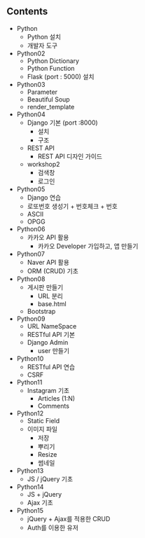 ## Contents

- Python
  - Python 설치
  - 개발자 도구
- Python02
  - Python Dictionary
  - Python Function
  - Flask (port : 5000) 설치
- Python03
  - Parameter
  - Beautiful Soup
  - render_template
- Python04
  - Django 기본 (port :8000) 
    - 설치
    - 구조
  - REST API
    - REST API 디자인 가이드
  - workshop2
    - 검색창
    - 로그인
- Python05
  - Django 연습 
  - 로또번호 생성기 + 번호체크 + 번호
  - ASCII
  - OPGG
- Python06
  - 카카오 API 활용
    - 카카오 Developer 가입하고, 앱 만들기
- Python07
  - Naver API 활용
  - ORM (CRUD) 기초
- Python08
  - 게시판 만들기
    - URL 분리
    - base.html
  - Bootstrap
- Python09
  - URL NameSpace
  - RESTful API 기본
  - Django Admin 
    - user 만들기 
- Python10
  - RESTful API 연습
  - CSRF
- Python11
  - Instagram 기초
    - Articles (1:N)
    - Comments
- Python12
  - Static Field
  - 이미지 파일
    - 저장
    - 뿌리기
    - Resize
    - 썸네일
- Python13
  - JS / jQuery 기초
- Python14
  - JS + jQuery
  - Ajax 기초
- Python15
  - jQuery + Ajax를 적용한 CRUD
  - Auth를 이용한 유저
